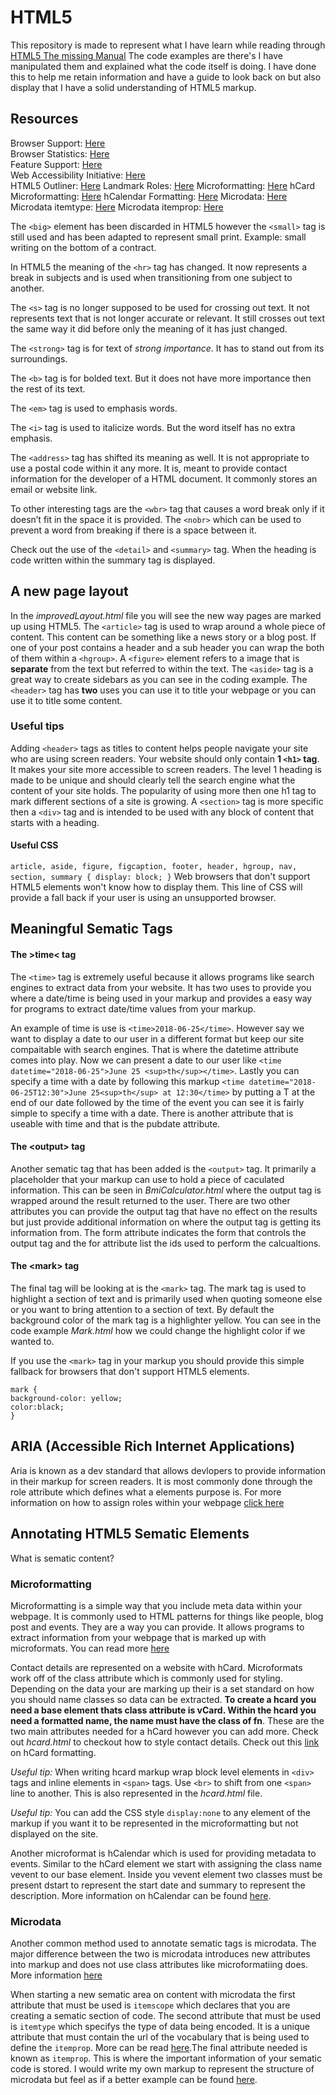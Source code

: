 # HTML5

This repository is made to represent what I have learn while reading through [HTML5 The missing Manual](http://shop.oreilly.com/product/0636920029243.do) The code examples are there's I have manipulated them and explained what the code itself is doing. I have done this to help me retain information and have a guide to look back on but also display that I have a solid understanding of HTML5 markup.

## Resources

Browser Support: [Here](https://caniuse.com/)  
Browser Statistics: [Here](http://gs.statcounter.com/)  
Feature Support: [Here](https://modernizr.com/)  
Web Accessibility Initiative: [Here](https://www.w3.org/WAI/)  
HTML5 Outliner: [Here](https://gsnedders.html5.org/outliner/)
Landmark Roles: [Here](https://www.w3.org/TR/2017/NOTE-wai-aria-practices-1.1-20171214/examples/landmarks/index.html)
Microformatting: [Here](http://microformats.org/wiki/what-are-microformats)
hCard Microformatting: [Here](http://microformats.org/wiki/hcard)
hCalendar Formatting: [Here](http://microformats.org/wiki/hcalendar)
Microdata: [Here](https://www.w3.org/TR/microdata/)
Microdata itemtype: [Here](https://developer.mozilla.org/en-US/docs/Web/HTML/Global_attributes/itemtype)
Microdata itemprop: [Here](https://developer.mozilla.org/en-US/docs/Web/HTML/Global_attributes/itemprop)

The `<big>` element has been discarded in HTML5 however the `<small>` tag is still used and has been adapted to represent small print. Example: small writing on the bottom of a contract.

In HTML5 the meaning of the `<hr>` tag has changed. It now represents a break in subjects and is used when transitioning from one subject to another.

The `<s>` tag is no longer supposed to be used for crossing out text. It not represents text that is not longer accurate or relevant. It still crosses out text the same way it did before only the meaning of it has just changed.

The `<strong>` tag is for text of _strong importance_. It has to stand out from its surroundings.

The `<b>` tag is for bolded text. But it does not have more importance then the rest of its text.

The `<em>` tag is used to emphasis words.

The `<i>` tag is used to italicize words. But the word itself has no extra emphasis.

The `<address>` tag has shifted its meaning as well. It is not appropriate to use a postal code within it any more. It is, meant to provide contact information for the developer of a HTML document. It commonly stores an email or website link.

To other interesting tags are the `<wbr>` tag that causes a word break only if it doesn’t fit in the space it is provided. The `<nobr>` which can be used to prevent a word from breaking if there is a space between it.

Check out the use of the `<detail>` and `<summary>` tag. When the heading is code written within the summary tag is displayed.

## A new page layout

In the _improvedLayout.html_ file you will see the new way pages are marked up using HTML5. The `<article>` tag is used to wrap around a whole piece of content. This content can be something like a news story or a blog post. If one of your post contains a header and a sub header you can wrap the both of them within a `<hgroup>`. A `<figure>` element refers to a image that is **separate** from the text but referred to within the text. The `<aside>` tag is a great way to create sidebars as you can see in the coding example. The `<header>` tag has **two** uses you can use it to title your webpage or you can use it to title some content.

### Useful tips

Adding `<header>` tags as titles to content helps people navigate your site who are using screen readers.
Your website should only contain **1 `<h1>` tag**. It makes your site more accessible to screen readers. The level 1 heading is made to be unique and should clearly tell the search engine what the content of your site holds. The popularity of using more then one h1 tag to mark different sections of a site is growing. A `<section>` tag is more specific then a `<div>` tag and is intended to be used with any block of content that starts with a heading.

#### Useful CSS

`article, aside, figure, figcaption, footer, header, hgroup, nav, section, summary { display: block; }` Web browsers that don't support HTML5 elements won't know how to display them. This line of CSS will provide a fall back if your user is using an unsupported browser.

## Meaningful Sematic Tags

#### The &gt;time&lt; tag

The `<time>` tag is extremely useful because it allows programs like search engines to extract data from your website. It has two uses to provide you where a date/time is being used in your markup and provides a easy way for programs to extract date/time values from your markup.

An example of time is use is `<time>2018-06-25</time>`. However say we want to display a date to our user in a different format but keep our site compaitable with search engines. That is where the datetime attribute comes into play. Now we can present a date to our user like `<time datetime="2018-06-25">June 25 <sup>th</sup></time>`. Lastly you can specify a time with a date by following this markup `<time datetime="2018-06-25T12:30">June 25<sup>th</sup> at 12:30</time>` by putting a T at the end of our date followed by the time of the event you can see it is fairly simple to specify a time with a date. There is another attribute that is useable with time and that is the pubdate attribute.

#### The &lt;output&gt; tag

Another sematic tag that has been added is the `<output>` tag. It primarily a placeholder that your markup can use to hold a piece of caculated information. This can be seen in _BmiCalculator.html_ where the output tag is wrapped around the result returned to the user. There are two other attributes you can provide the output tag that have no effect on the results but just provide additional information on where the output tag is getting its information from. The form attribute indicates the form that controls the output tag and the for attribute list the ids used to perform the calcualtions.

#### The &lt;mark&gt; tag

The final tag will be looking at is the `<mark>` tag. The mark tag is used to highlight a section of text and is primarily used when quoting someone else or you want to bring attention to a section of text. By default the background color of the mark tag is a highlighter yellow. You can see in the code example _Mark.html_ how we could change the highlight color if we wanted to.

If you use the `<mark>` tag in your markup you should provide this simple fallback for browsers that don't support HTML5 elements.

`mark {`  
 `background-color: yellow;`  
 `color:black;`  
`}`

## ARIA (Accessible Rich Internet Applications)

Aria is known as a dev standard that allows devlopers to provide information in their markup for screen readers. It is most commonly done through the role attribute which defines what a elements purpose is. For more information on how to assign roles within your webpage [click here](https://www.w3.org/TR/2017/NOTE-wai-aria-practices-1.1-20171214/examples/landmarks/index.html)

## Annotating HTML5 Sematic Elements

What is sematic content?

### Microformatting

Microformatting is a simple way that you include meta data within your webpage. It is commonly used to HTML patterns for things like people, blog post and events. They are a way you can provide. It allows programs to extract information from your webpage that is marked up with microformats. You can read more [here](http://microformats.org/wiki/what-are-microformats)

Contact details are represented on a website with hCard. Microformats work off of the class attribute which is commonly used for styling. Depending on the data your are marking up their is a set standard on how you should name classes so data can be extracted. **To create a hcard you need a base element thats class attribute is vCard. Within the hcard you need a formatted name, the name must have the class of fn**. These are the two main attributes needed for a hCard however you can add more. Check out _hcard.html_ to checkout how to style contact details. Check out this [link](http://microformats.org/wiki/hcard) on hCard formatting.

_Useful tip:_ When writing hcard markup wrap block level elements in `<div>` tags and inline elements in `<span>` tags. Use `<br>` to shift from one `<span>` line to another. This is also represented in the _hcard.html_ file.

_Useful tip:_ You can add the CSS style `display:none` to any element of the markup if you want it to be represented in the microformatting but not displayed on the site.

Another microformat is hCalendar which is used for providing metadata to events. Similar to the hCard element we start with assigning the class name vevent to our base element. Inside you vevent element two classes must be present dstart to represent the start date and summary to represent the description. More information on hCalendar can be found [here](http://microformats.org/wiki/hcalendar).

### Microdata

Another common method used to annotate sematic tags is microdata. The major difference between the two is microdata introduces new attributes into markup and does not use class attributes like microformatiing does. More information [here](https://www.w3.org/TR/microdata/)

When starting a new sematic area on content with microdata the first attribute that must be used is `itemscope` which declares that you are creating a sematic section of code. The second attribute that must be used is `itemtype` which specifys the type of data being encoded. It is a unique attribute that must contain the url of the vocabulary that is being used to define the `itemprop`. More can be read [here](https://developer.mozilla.org/en-US/docs/Web/HTML/Global_attributes/itemtype).The final attribute needed is known as `itemprop`. This is where the important information of your sematic code is stored. I would write my own markup to represent the structure of microdata but feel as if a better example can be found [here](https://developer.mozilla.org/en-US/docs/Web/HTML/Global_attributes/itemprop).
